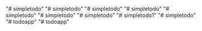 "# simpletodo" 
"# simpletodo" 
"# simpletodo" 
"# simpletodo" 
"# simpletodo" 
"# simpletodo" 
"# simpletodo" 
"# simpletodo1" 
"# simpletodo" 
"# todoapp" 
"# todoapp" 
